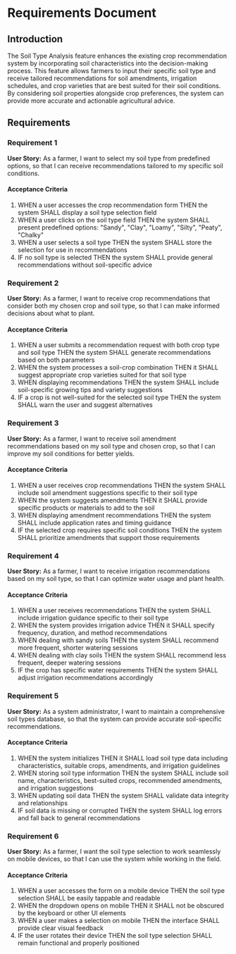 # Requirements Document

## Introduction

The Soil Type Analysis feature enhances the existing crop recommendation system by incorporating soil characteristics into the decision-making process. This feature allows farmers to input their specific soil type and receive tailored recommendations for soil amendments, irrigation schedules, and crop varieties that are best suited for their soil conditions. By considering soil properties alongside crop preferences, the system can provide more accurate and actionable agricultural advice.

## Requirements

### Requirement 1

**User Story:** As a farmer, I want to select my soil type from predefined options, so that I can receive recommendations tailored to my specific soil conditions.

#### Acceptance Criteria

1. WHEN a user accesses the crop recommendation form THEN the system SHALL display a soil type selection field
2. WHEN a user clicks on the soil type field THEN the system SHALL present predefined options: "Sandy", "Clay", "Loamy", "Silty", "Peaty", "Chalky"
3. WHEN a user selects a soil type THEN the system SHALL store the selection for use in recommendations
4. IF no soil type is selected THEN the system SHALL provide general recommendations without soil-specific advice

### Requirement 2

**User Story:** As a farmer, I want to receive crop recommendations that consider both my chosen crop and soil type, so that I can make informed decisions about what to plant.

#### Acceptance Criteria

1. WHEN a user submits a recommendation request with both crop type and soil type THEN the system SHALL generate recommendations based on both parameters
2. WHEN the system processes a soil-crop combination THEN it SHALL suggest appropriate crop varieties suited for that soil type
3. WHEN displaying recommendations THEN the system SHALL include soil-specific growing tips and variety suggestions
4. IF a crop is not well-suited for the selected soil type THEN the system SHALL warn the user and suggest alternatives

### Requirement 3

**User Story:** As a farmer, I want to receive soil amendment recommendations based on my soil type and chosen crop, so that I can improve my soil conditions for better yields.

#### Acceptance Criteria

1. WHEN a user receives crop recommendations THEN the system SHALL include soil amendment suggestions specific to their soil type
2. WHEN the system suggests amendments THEN it SHALL provide specific products or materials to add to the soil
3. WHEN displaying amendment recommendations THEN the system SHALL include application rates and timing guidance
4. IF the selected crop requires specific soil conditions THEN the system SHALL prioritize amendments that support those requirements

### Requirement 4

**User Story:** As a farmer, I want to receive irrigation recommendations based on my soil type, so that I can optimize water usage and plant health.

#### Acceptance Criteria

1. WHEN a user receives recommendations THEN the system SHALL include irrigation guidance specific to their soil type
2. WHEN the system provides irrigation advice THEN it SHALL specify frequency, duration, and method recommendations
3. WHEN dealing with sandy soils THEN the system SHALL recommend more frequent, shorter watering sessions
4. WHEN dealing with clay soils THEN the system SHALL recommend less frequent, deeper watering sessions
5. IF the crop has specific water requirements THEN the system SHALL adjust irrigation recommendations accordingly

### Requirement 5

**User Story:** As a system administrator, I want to maintain a comprehensive soil types database, so that the system can provide accurate soil-specific recommendations.

#### Acceptance Criteria

1. WHEN the system initializes THEN it SHALL load soil type data including characteristics, suitable crops, amendments, and irrigation guidelines
2. WHEN storing soil type information THEN the system SHALL include soil name, characteristics, best-suited crops, recommended amendments, and irrigation suggestions
3. WHEN updating soil data THEN the system SHALL validate data integrity and relationships
4. IF soil data is missing or corrupted THEN the system SHALL log errors and fall back to general recommendations

### Requirement 6

**User Story:** As a farmer, I want the soil type selection to work seamlessly on mobile devices, so that I can use the system while working in the field.

#### Acceptance Criteria

1. WHEN a user accesses the form on a mobile device THEN the soil type selection SHALL be easily tappable and readable
2. WHEN the dropdown opens on mobile THEN it SHALL not be obscured by the keyboard or other UI elements
3. WHEN a user makes a selection on mobile THEN the interface SHALL provide clear visual feedback
4. IF the user rotates their device THEN the soil type selection SHALL remain functional and properly positioned